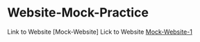 # Website-Mock-Practice

Link to Website [Mock-Website]
Lick to Website [Mock-Website-1](file:///C:/Users/school/Desktop/html%20pages/html%20css%20js/Mock-Website-1.html)
